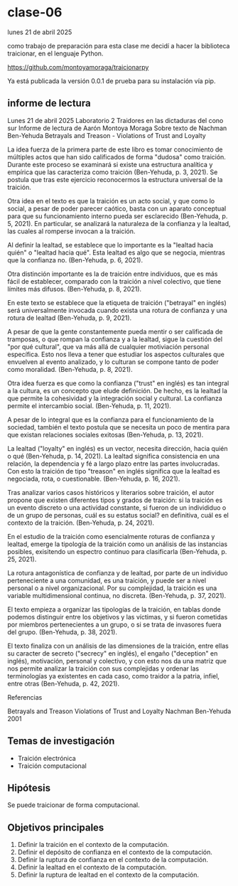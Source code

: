 # clase-06

lunes 21 de abril 2025

como trabajo de preparación para esta clase me decidí a hacer la biblioteca traicionar, en el lenguaje Python.

<https://github.com/montoyamoraga/traicionarpy>

Ya está publicada la versión 0.0.1 de prueba para su instalación vía pip.

## informe de lectura

Lunes 21 de abril 2025
Laboratorio 2
Traidores en las dictaduras del cono sur
Informe de lectura de Aarón Montoya Moraga
Sobre texto de Nachman Ben-Yehuda
Betrayals and Treason - Violations of Trust and Loyalty

La idea fuerza de la primera parte de este libro es tomar conocimiento de múltiples actos que han sido calificados de forma "dudosa" como traición. Durante este proceso se examinará si existe una estructura analítica y empírica que las caracteriza como traición (Ben-Yehuda, p. 3, 2021). Se postula que tras este ejercicio reconocermos la estructura universal de la traición.

Otra idea en el texto es que la traición es un acto social, y que como lo social, a pesar de poder parecer caótico, basta con un aparato conceptual para que su funcionamiento interno pueda ser esclarecido (Ben-Yehuda, p. 5, 2021). En particular, se analizará la naturaleza de la confianza y la lealtad, las cuales al romperse invocan a la traición.

Al definir la lealtad, se establece que lo importante es la "lealtad hacia quién" o "lealtad hacia qué". Esta lealtad es algo que se negocia, mientras que la confianza no. (Ben-Yehuda, p. 6, 2021).

Otra distinción importante es la de traición entre individuos, que es más fácil de establecer, comparado con la traición a nivel colectivo, que tiene límites más difusos. (Ben-Yehuda, p. 8, 2021).

En este texto se establece que la etiqueta de traición ("betrayal" en inglés) será universalmente invocada cuando exista una rotura de confianza y una rotura de lealtad (Ben-Yehuda, p. 9, 2021).

A pesar de que la gente constantemente pueda mentir o ser calificada de tramposas, o que rompan la confianza y a la lealtad, sigue la cuestión del "por qué cultural", que va más allá de cualquier motiviación personal específica. Esto nos lleva a tener que estudiar los aspectos culturales que envuelven al evento analizado, y lo culturan se compone tanto de poder como moralidad. (Ben-Yehuda, p. 8, 2021).

Otra idea fuerza es que como la confianza ("trust" en inglés) es tan integral a la cultura, es un concepto que elude definición. De hecho, es la lealtad la que permite la cohesividad y la integración social y cultural. La confianza permite el intercambio social. (Ben-Yehuda, p. 11, 2021).

A pesar de lo integral que es la confianza para el funcionamiento de la sociedad, también el texto postula que se necesita un poco de mentira para que existan relaciones sociales exitosas (Ben-Yehuda, p. 13, 2021).

La lealtad ("loyalty" en inglés) es un vector, necesita dirección, hacia quién o qué (Ben-Yehuda, p. 14, 2021). La lealtad significa consistencia en una relación, la dependencia y fé a largo plazo entre las partes involucradas. Con esto la traición de tipo "treason" en inglés significa que la lealtad es negociada, rota, o cuestionable. (Ben-Yehuda, p. 16, 2021).

Tras analizar varios casos históricos y literarios sobre traición, el autor propone que existen diferentes tipos y grados de traición: si la traición es un evento discreto o una actividad constante, si fueron de un individiduo o de un grupo de personas, cuál es su estatus social? en definitiva, cuál es el contexto de la traición. (Ben-Yehuda, p. 24, 2021).

En el estudio de la traición como esencialmente roturas de confianza y lealtad, emerge la tipología de la traición como un análisis de las instancias posibles, exisitendo un espectro continuo para clasificarla (Ben-Yehuda, p. 25, 2021).

La rotura antagonística de confianza y de lealtad, por parte de un individuo perteneciente a una comunidad, es una traición, y puede ser a nivel personal o a nivel organizacional. Por su complejidad, la traición es una variable multidimensional continua, no discreta. (Ben-Yehuda, p. 37, 2021).

El texto empieza a organizar las tipologías de la traición, en tablas donde podemos distinguir entre los objetivos y las víctimas, y si fueron cometidas por miembros pertenecientes a un grupo, o si se trata de invasores fuera del grupo. (Ben-Yehuda, p. 38, 2021).

El texto finaliza con un análisis de las dimensiones de la traición, entre ellas su caracter de secreto ("secrecy" en inglés), el engaño ("deception" en inglés), motivación, personal y colectivo, y con esto nos da una matriz que nos permite analizar la traición con sus complejidas y ordenar las terminologías ya existentes en cada caso, como traidor a la patria, infiel, entre otras (Ben-Yehuda, p. 42, 2021).

 Referencias

Betrayals and Treason
Violations of Trust and Loyalty
Nachman Ben-Yehuda
2001

## Temas de investigación

* Traición electrónica
* Traición computacional

## Hipótesis

Se puede traicionar de forma computacional.

## Objetivos principales

1. Definir la traición en el contexto de la computación.
1. Definir el depósito de confianza en el contexto de la computación.
1. Definir la ruptura de confianza en el contexto de la computación.
1. Definir la lealtad en el contexto de la computación.
1. Definir la ruptura de lealtad en el contexto de la computación.
